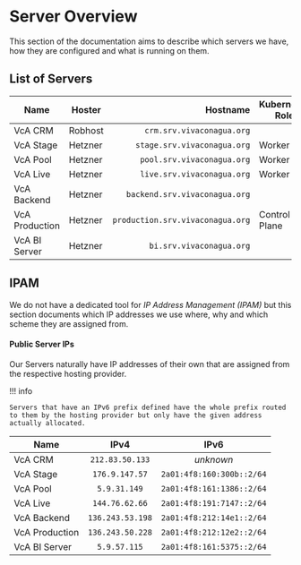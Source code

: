 # Server Overview

This section of the documentation aims to describe which servers we have, how they are configured and what is running
on them.

## List of Servers

| Name           | Hoster  |                         Hostname | Kubernetes Role |
|----------------|---------|---------------------------------:|-----------------|
| VcA CRM        | Robhost |        `crm.srv.vivaconagua.org` |                 |
| VcA Stage      | Hetzner |      `stage.srv.vivaconagua.org` | Worker          |
| VcA Pool       | Hetzner |       `pool.srv.vivaconagua.org` | Worker          |
| VcA Live       | Hetzner |       `live.srv.vivaconagua.org` | Worker          |
| VcA Backend    | Hetzner |    `backend.srv.vivaconagua.org` |                 |
| VcA Production | Hetzner | `production.srv.vivaconagua.org` | Control Plane   |
| VcA BI Server  | Hetzner |         `bi.srv.vivaconagua.org` |                 |

## IPAM

We do not have a dedicated tool for *IP Address Management (IPAM)* but this section documents which IP addresses we use where, why and which scheme they are assigned from.

#### Public Server IPs

Our Servers naturally have IP addresses of their own that are assigned from the respective hosting provider.

!!! info

    Servers that have an IPv6 prefix defined have the whole prefix routed to them by the hosting provider but only have the given address actually allocated.

| Name           |       IPv4       |           IPv6            |
|----------------|:----------------:|:-------------------------:|
| VcA CRM        | `212.83.50.133`  |         *unknown*         |
| VcA Stage      |  `176.9.147.57`  | `2a01:4f8:160:300b::2/64` |
| VcA Pool       |   `5.9.31.149`   | `2a01:4f8:161:1386::2/64` |
| VcA Live       |  `144.76.62.66`  | `2a01:4f8:191:7147::2/64` |
| VcA Backend    | `136.243.53.198` | `2a01:4f8:212:14e1::2/64` |
| VcA Production | `136.243.50.228` | `2a01:4f8:212:12e2::2/64` |
| VcA BI Server  |   `5.9.57.115`   | `2a01:4f8:161:5375::2/64` |
